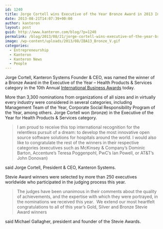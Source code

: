 ```yaml
---
id: 1240
title: Jorge Cortell wins Executive of the Year Bronze Award in 2013 International Business Awards
date: 2013-08-21T14:07:39+00:00
author: kanteron
layout: post
guid: http://www.kanteron.com/blog/?p=1240
permalink: /blog/2013/08/21/jorge-cortell-wins-executive-of-the-year-bronze-award-in-2013-international-business-awards/
image: /wp-content/uploads/2013/08/IBA13_Bronze_V.gif
categories:
  - Entrepreneurship
  - Kanteron
  - Kanteron News
  - People
---
```

Jorge Cortell, Kanteron Systems Founder & CEO, was named the winner of a Bronze Award in the Executive of the Year &#8211; Health Products & Services category in the 10th Annual <a title="http://www.stevieawards.com/pubs/iba/awards/408_2913_24126.cfm" href="http://www.stevieawards.com/pubs/iba/awards/408_2913_24126.cfm" target="_blank">International Business Awards</a> today.

More than 3,300 nominations from organizations of all sizes and in virtually every industry were considered in several categories, including Management Team of the Year, Corporate Social Responsibility Program of the Year, among others. Jorge Cortell won (bronze) in the Executive of the Year for Health Products & Services category.

> I am proud to receive this top international recognition for the relentless pursuit of a dream: to develop the most innovative open source software solutions for hospitals around the world. I would also like to congratulate the rest of the winners in their respective categories (executives such as McKinsey & Company&#8217;s Dominic Barton, Accenture&#8217;s Teresa Poggenpohl, PwC&#8217;s Ian Powell, or AT&T&#8217;s John Donovan)

said Jorge Cortell, President & CEO, Kanteron Systems.

Stevie Award winners were selected by more than 250 executives worldwide who participated in the judging process this year.

> The judges have been unanimous in their comments about the quality of achievements, and the expertise with which they were portrayed, in the nominations we received this year.  We extend our most heartfelt congratulations to all of this year’s Gold, Silver and Bronze Stevie Award winners

said Michael Gallagher, president and founder of the Stevie Awards.